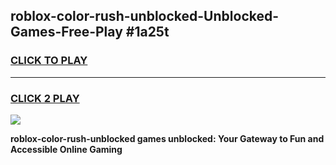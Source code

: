 
## roblox-color-rush-unblocked-Unblocked-Games-Free-Play #1a25t
<h3>
<a href="https://us.freeplayer.one?title=roblox-color-rush-unblocked&ref=9M">CLICK TO PLAY</a></h3>
<hr>

<h3>
<a href="https://us.freeplayer.one?title=roblox-color-rush-unblocked&ref=9M">CLICK 2 PLAY</a>
  
</h3>

<a href="https://us.freeplayer.one?title=roblox-color-rush-unblocked&ref=9M"><img src="https://clearcache.store/games.png"></a>


**roblox-color-rush-unblocked games unblocked: Your Gateway to Fun and Accessible Online Gaming**
